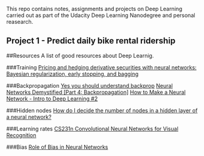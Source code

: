 This repo contains notes, assignments and projects on Deep Learning carried out
as part of the Udacity Deep Learning Nanodegree and personal reasearch.

## Project 1 - Predict daily bike rental ridership
[](https://github.com/marcocampana/deeplearnig_nd_udacity/tree/master/project1)

##Resources
A list of good resources about Deep Learnig.

###Training
[Pricing and hedging derivative securities with neural networks: Bayesian regularization, early stopping, and bagging](http://neuron.csie.ntust.edu.tw/homework/94/neuron/Homework3/M9409204/discuss.htm)

###Backpropagation
[Yes you should understand backprop](https://medium.com/@karpathy/yes-you-should-understand-backprop-e2f06eab496b#.pfsme7raq)
[Neural Networks Demystified [Part 4: Backpropagation]](https://www.youtube.com/watch?v=GlcnxUlrtek)
[How to Make a Neural Network - Intro to Deep Learning #2](https://www.youtube.com/watch?v=p69khggr1Jo)

###Hidden nodes
[How do I decide the number of nodes in a hidden layer of a neural network?](https://www.quora.com/How-do-I-decide-the-number-of-nodes-in-a-hidden-layer-of-a-neural-network)

###Learning rates
[CS231n Convolutional Neural Networks for Visual Recognition](http://cs231n.github.io/neural-networks-3/)

###Bias
[Role of Bias in Neural Networks](http://stackoverflow.com/questions/2480650/role-of-bias-in-neural-networks)
